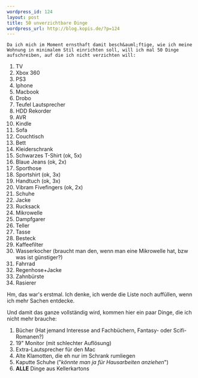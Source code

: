 ```yaml
--- 
wordpress_id: 124
layout: post
title: 50 unverzichtbare Dinge
wordpress_url: http://blog.kopis.de/?p=124
---
```


    Da ich mich im Moment ernsthaft damit besch&auml;ftige, wie ich meine Wohnung in minimalem Stil einrichten soll, will ich mal 50 Dinge aufschreiben, auf die ich nicht verzichten will:
<ol>
	<li>TV</li>
	<li>Xbox 360</li>
	<li>PS3</li>
	<li>Iphone</li>
	<li>Macbook</li>
	<li>Drobo</li>
	<li>Teufel Lautsprecher</li>
	<li>HDD Rekorder</li>
	<li>AVR</li>
	<li>Kindle</li>
	<li>Sofa</li>
	<li>Couchtisch</li>
	<li>Bett</li>
	<li>Kleiderschrank</li>
	<li>Schwarzes T-Shirt (ok, 5x)</li>
	<li>Blaue Jeans (ok, 2x)</li>
	<li>Sporthose</li>
	<li>Sportshirt (ok, 3x)</li>
	<li>Handtuch (ok, 3x)</li>
	<li>Vibram Fivefingers (ok, 2x)</li>
	<li>Schuhe</li>
	<li>Jacke</li>
	<li>Rucksack</li>
	<li>Mikrowelle</li>
	<li>Dampfgarer</li>
	<li>Teller</li>
	<li>Tasse</li>
	<li>Besteck</li>
	<li>Kaffeefilter</li>
	<li>Wasserkocher (braucht man den, wenn man eine Mikrowelle hat, bzw was ist g&uuml;nstiger?)</li>
	<li>Fahrrad</li>
	<li>Regenhose+Jacke</li>
	<li>Zahnb&uuml;rste</li>
	<li>Rasierer</li>
</ol>
Hm, das war's erstmal. Ich denke, ich werde die Liste noch auff&uuml;llen, wenn ich mehr Sachen entdecke.

Und damit das ganze vollst&auml;ndig wird, kommen hier ein paar Dinge, die ich nicht mehr brauche:
<ol>
	<li>B&uuml;cher (Hat jemand Interesse and Fachb&uuml;chern, Fantasy- oder Scifi-Romanen?)</li>
	<li>19" Monitor (mit schlechter Aufl&ouml;sung)</li>
	<li>Extra-Lautsprecher f&uuml;r den Mac</li>
	<li>Alte Klamotten, die eh nur im Schrank rumliegen</li>
	<li>Kaputte Schuhe ("<em>k&ouml;nnte man ja f&uuml;r Hausarbeiten anziehen</em>")</li>
	<li>
<strong>ALLE</strong> Dinge aus Kellerkartons</li>
</ol>
  
